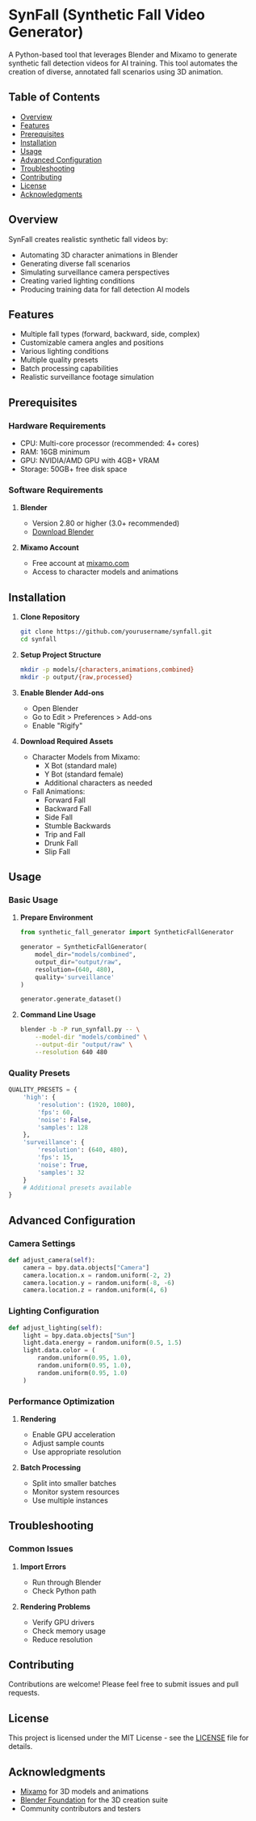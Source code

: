 # SynFall (Synthetic Fall Video Generator)

A Python-based tool that leverages Blender and Mixamo to generate synthetic fall detection videos for AI training. This tool automates the creation of diverse, annotated fall scenarios using 3D animation.

## Table of Contents
- [Overview](#overview)
- [Features](#features)
- [Prerequisites](#prerequisites)
- [Installation](#installation)
- [Usage](#usage)
- [Advanced Configuration](#advanced-configuration)
- [Troubleshooting](#troubleshooting)
- [Contributing](#contributing)
- [License](#license)
- [Acknowledgments](#acknowledgments)

## Overview
SynFall creates realistic synthetic fall videos by:
- Automating 3D character animations in Blender
- Generating diverse fall scenarios
- Simulating surveillance camera perspectives
- Creating varied lighting conditions
- Producing training data for fall detection AI models

## Features
- Multiple fall types (forward, backward, side, complex)
- Customizable camera angles and positions
- Various lighting conditions
- Multiple quality presets
- Batch processing capabilities
- Realistic surveillance footage simulation

## Prerequisites

### Hardware Requirements
- CPU: Multi-core processor (recommended: 4+ cores)
- RAM: 16GB minimum
- GPU: NVIDIA/AMD GPU with 4GB+ VRAM
- Storage: 50GB+ free disk space

### Software Requirements
1. **Blender**
   - Version 2.80 or higher (3.0+ recommended)
   - [Download Blender](https://www.blender.org/download/)

2. **Mixamo Account**
   - Free account at [mixamo.com](https://www.mixamo.com/)
   - Access to character models and animations

## Installation

1. **Clone Repository**
   ```bash
   git clone https://github.com/yourusername/synfall.git
   cd synfall
   ```

2. **Setup Project Structure**
   ```bash
   mkdir -p models/{characters,animations,combined}
   mkdir -p output/{raw,processed}
   ```

3. **Enable Blender Add-ons**
   - Open Blender
   - Go to Edit > Preferences > Add-ons
   - Enable "Rigify"

4. **Download Required Assets**
   - Character Models from Mixamo:
     * X Bot (standard male)
     * Y Bot (standard female)
     * Additional characters as needed
   - Fall Animations:
     * Forward Fall
     * Backward Fall
     * Side Fall
     * Stumble Backwards
     * Trip and Fall
     * Drunk Fall
     * Slip Fall

## Usage

### Basic Usage
1. **Prepare Environment**
   ```python
   from synthetic_fall_generator import SyntheticFallGenerator
   
   generator = SyntheticFallGenerator(
       model_dir="models/combined",
       output_dir="output/raw",
       resolution=(640, 480),
       quality='surveillance'
   )
   
   generator.generate_dataset()
   ```

2. **Command Line Usage**
   ```bash
   blender -b -P run_synfall.py -- \
       --model-dir "models/combined" \
       --output-dir "output/raw" \
       --resolution 640 480
   ```

### Quality Presets
```python
QUALITY_PRESETS = {
    'high': {
        'resolution': (1920, 1080),
        'fps': 60,
        'noise': False,
        'samples': 128
    },
    'surveillance': {
        'resolution': (640, 480),
        'fps': 15,
        'noise': True,
        'samples': 32
    }
    # Additional presets available
}
```

## Advanced Configuration

### Camera Settings
```python
def adjust_camera(self):
    camera = bpy.data.objects["Camera"]
    camera.location.x = random.uniform(-2, 2)
    camera.location.y = random.uniform(-8, -6)
    camera.location.z = random.uniform(4, 6)
```

### Lighting Configuration
```python
def adjust_lighting(self):
    light = bpy.data.objects["Sun"]
    light.data.energy = random.uniform(0.5, 1.5)
    light.data.color = (
        random.uniform(0.95, 1.0),
        random.uniform(0.95, 1.0),
        random.uniform(0.95, 1.0)
    )
```

### Performance Optimization
1. **Rendering**
   - Enable GPU acceleration
   - Adjust sample counts
   - Use appropriate resolution

2. **Batch Processing**
   - Split into smaller batches
   - Monitor system resources
   - Use multiple instances

## Troubleshooting

### Common Issues
1. **Import Errors**
   - Run through Blender
   - Check Python path

2. **Rendering Problems**
   - Verify GPU drivers
   - Check memory usage
   - Reduce resolution

## Contributing
Contributions are welcome! Please feel free to submit issues and pull requests.

## License
This project is licensed under the MIT License - see the [LICENSE](LICENSE) file for details.

## Acknowledgments
- [Mixamo](https://www.mixamo.com/) for 3D models and animations
- [Blender Foundation](https://www.blender.org/) for the 3D creation suite
- Community contributors and testers